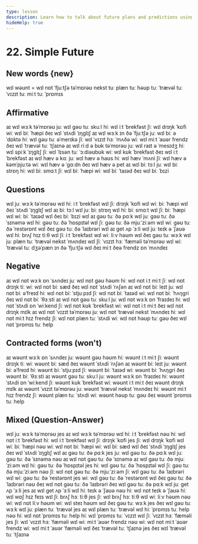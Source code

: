 ```yaml
---
type: lesson
description: Learn how to talk about future plans and predictions using 'will'. Practice making statements about what will happen tomorrow, next week, and in the future.
hideHelp: true
---
```


# 22. Simple Future

## New words {new}

wɪl
wəʊnt = wɪl nɒt
ˈfjuːtʃə
təˈmɒrəʊ
nekst
tuː plæn
tuː həʊp
tuː ˈtrævəl
tuː ˈvɪzɪt
tuː miːt
tuː ˈprɒmɪs

## Affirmative

aɪ wɪl wɜːk təˈmɒrəʊ
juː wɪl ɡəʊ tuː skuːl
hiː wɪl iːt ˈbrekfəst
ʃiː wɪl drɪŋk ˈkɒfi
wiː wɪl biː ˈhæpi
ðeɪ wɪl ˈstʌdi ˈɪŋɡlɪʃ
aɪ wɪl wɜːk ɪn ðə ˈfjuːtʃə
juː wɪl biː ə ˈdɒktə
hiː wɪl ɡəʊ tuː əˈmerɪkə
ʃiː wɪl ˈvɪzɪt hɜː ˈmʌðə
wiː wɪl miːt ˈaʊər frendz
ðeɪ wɪl ˈtrævəl tuː ˈtʃaɪnə
aɪ wɪl riːd ə bʊk təˈmɒrəʊ
juː wɪl raɪt ə ˈmesɪdʒ
hiː wɪl spiːk ˈɪŋɡlɪʃ
ʃiː wɪl ˈlɪsən tuː ˈɔːdiəʊbʊk
wiː wɪl kʊk ˈbrekfəst
ðeɪ wɪl iːt ˈbrekfəst
aɪ wɪl hæv ə kɑː
juː wɪl hæv ə haʊs
hiː wɪl hæv ˈmʌni
ʃiː wɪl hæv ə kəmˈpjuːtə
wiː wɪl hæv ə ˈɡɑːdn
ðeɪ wɪl hæv ə pet
aɪ wɪl biː tɔːl
juː wɪl biː strɒŋ
hiː wɪl biː smɑːt
ʃiː wɪl biː ˈhæpi
wiː wɪl biː ˈtaɪəd
ðeɪ wɪl biː ˈbɪzi

## Questions

wɪl juː wɜːk təˈmɒrəʊ
wɪl hiː iːt ˈbrekfəst
wɪl ʃiː drɪŋk ˈkɒfi
wɪl wiː biː ˈhæpi
wɪl ðeɪ ˈstʌdi ˈɪŋɡlɪʃ
wɪl aɪ biː tɔːl
wɪl juː biː strɒŋ
wɪl hiː biː smɑːt
wɪl ʃiː biː ˈhæpi
wɪl wiː biː ˈtaɪəd
wɪl ðeɪ biː ˈbɪzi
wɪl aɪ ɡəʊ tuː ðə pɑːk
wɪl juː ɡəʊ tuː ðə ˈsɪnəmə
wɪl hiː ɡəʊ tuː ðə ˈhɒspɪtəl
wɪl ʃiː ɡəʊ tuː ðə mjuːˈziːəm
wɪl wiː ɡəʊ tuː ðə ˈrestərɒnt
wɪl ðeɪ ɡəʊ tuː ðə ˈlaɪbrəri
wɪl aɪ ɡet ʌp ˈɜːli
wɪl juː teɪk ə ˈʃaʊə
wɪl hiː brʌʃ hɪz tiːθ
wɪl ʃiː iːt ˈbrekfəst
wɪl wiː liːv həʊm
wɪl ðeɪ ɡəʊ tuː wɜːk
wɪl juː plæn tuː ˈtrævəl nekst ˈmʌndeɪ
wɪl ʃiː ˈvɪzɪt hɜː ˈfæməli təˈmɒrəʊ
wɪl wiː ˈtrævəl tuː dʒəˈpæn ɪn ðə ˈfjuːtʃə
wɪl ðeɪ miːt ðeə frendz ɒn ˈmʌndeɪ

## Negative

aɪ wɪl nɒt wɜːk ɒn ˈsʌndeɪ
juː wɪl nɒt ɡəʊ həʊm
hiː wɪl nɒt iːt miːt
ʃiː wɪl nɒt drɪŋk tiː
wiː wɪl nɒt biː sæd
ðeɪ wɪl nɒt ˈstʌdi ˈrʌʃən
aɪ wɪl nɒt biː leɪt
juː wɪl nɒt biː əˈfreɪd
hiː wɪl nɒt biː ˈstjuːpɪd
ʃiː wɪl nɒt biː ˈtaɪəd
wiː wɪl nɒt biː ˈhʌŋɡri
ðeɪ wɪl nɒt biː ˈθɜːsti
aɪ wɪl nɒt ɡəʊ tuː skuːl
juː wɪl nɒt wɜːk ɒn ˈfraɪdeɪ
hiː wɪl nɒt ˈstʌdi ɒn ˈwiːkend
ʃiː wɪl nɒt kʊk ˈbrekfəst
wiː wɪl nɒt iːt miːt
ðeɪ wɪl nɒt drɪŋk mɪlk
aɪ wɪl nɒt ˈvɪzɪt təˈmɒrəʊ
juː wɪl nɒt ˈtrævəl nekst ˈmʌndeɪ
hiː wɪl nɒt miːt hɪz frendz
ʃiː wɪl nɒt plæn tuː ˈstʌdi
wiː wɪl nɒt həʊp tuː ɡəʊ
ðeɪ wɪl nɒt ˈprɒmɪs tuː help

## Contracted forms (won't)

aɪ wəʊnt wɜːk ɒn ˈsʌndeɪ
juː wəʊnt ɡəʊ həʊm
hiː wəʊnt iːt miːt
ʃiː wəʊnt drɪŋk tiː
wiː wəʊnt biː sæd
ðeɪ wəʊnt ˈstʌdi ˈrʌʃən
aɪ wəʊnt biː leɪt
juː wəʊnt biː əˈfreɪd
hiː wəʊnt biː ˈstjuːpɪd
ʃiː wəʊnt biː ˈtaɪəd
wiː wəʊnt biː ˈhʌŋɡri
ðeɪ wəʊnt biː ˈθɜːsti
aɪ wəʊnt ɡəʊ tuː skuːl
juː wəʊnt wɜːk ɒn ˈfraɪdeɪ
hiː wəʊnt ˈstʌdi ɒn ˈwiːkend
ʃiː wəʊnt kʊk ˈbrekfəst
wiː wəʊnt iːt miːt
ðeɪ wəʊnt drɪŋk mɪlk
aɪ wəʊnt ˈvɪzɪt təˈmɒrəʊ
juː wəʊnt ˈtrævəl nekst ˈmʌndeɪ
hiː wəʊnt miːt hɪz frendz
ʃiː wəʊnt plæn tuː ˈstʌdi
wiː wəʊnt həʊp tuː ɡəʊ
ðeɪ wəʊnt ˈprɒmɪs tuː help

## Mixed (Question-Answer)

wɪl juː wɜːk təˈmɒrəʊ
jes aɪ wɪl wɜːk təˈmɒrəʊ
wɪl hiː iːt ˈbrekfəst
nəʊ hiː wɪl nɒt iːt ˈbrekfəst
hiː wɪl iːt ˈbrekfəst
wɪl ʃiː drɪŋk ˈkɒfi
jes ʃiː wɪl drɪŋk ˈkɒfi
wɪl wiː biː ˈhæpi
nəʊ wiː wɪl nɒt biː ˈhæpi
wiː wɪl biː sæd
wɪl ðeɪ ˈstʌdi ˈɪŋɡlɪʃ
jes ðeɪ wɪl ˈstʌdi ˈɪŋɡlɪʃ
wɪl aɪ ɡəʊ tuː ðə pɑːk
jes juː wɪl ɡəʊ tuː ðə pɑːk
wɪl juː ɡəʊ tuː ðə ˈsɪnəmə
nəʊ aɪ wɪl nɒt ɡəʊ tuː ðə ˈsɪnəmə
aɪ wɪl ɡəʊ tuː ðə mjuːˈziːəm
wɪl hiː ɡəʊ tuː ðə ˈhɒspɪtəl
jes hiː wɪl ɡəʊ tuː ðə ˈhɒspɪtəl
wɪl ʃiː ɡəʊ tuː ðə mjuːˈziːəm
nəʊ ʃiː wɪl nɒt ɡəʊ tuː ðə mjuːˈziːəm
ʃiː wɪl ɡəʊ tuː ðə ˈlaɪbrəri
wɪl wiː ɡəʊ tuː ðə ˈrestərɒnt
jes wiː wɪl ɡəʊ tuː ðə ˈrestərɒnt
wɪl ðeɪ ɡəʊ tuː ðə ˈlaɪbrəri
nəʊ ðeɪ wɪl nɒt ɡəʊ tuː ðə ˈlaɪbrəri
ðeɪ wɪl ɡəʊ tuː ðə pɑːk
wɪl juː ɡet ʌp ˈɜːli
jes aɪ wɪl ɡet ʌp ˈɜːli
wɪl hiː teɪk ə ˈʃaʊə
nəʊ hiː wɪl nɒt teɪk ə ˈʃaʊə
hiː wɪl wɒʃ hɪz feɪs
wɪl ʃiː brʌʃ hɜː tiːθ
jes ʃiː wɪl brʌʃ hɜː tiːθ
wɪl wiː liːv həʊm
nəʊ wiː wɪl nɒt liːv həʊm
wiː wɪl steɪ həʊm
wɪl ðeɪ ɡəʊ tuː wɜːk
jes ðeɪ wɪl ɡəʊ tuː wɜːk
wɪl juː plæn tuː ˈtrævəl
jes aɪ wɪl plæn tuː ˈtrævəl
wɪl hiː ˈprɒmɪs tuː help
nəʊ hiː wɪl nɒt ˈprɒmɪs tuː help
hiː wɪl ˈprɒmɪs tuː ˈvɪzɪt
wɪl ʃiː ˈvɪzɪt hɜː ˈfæməli
jes ʃiː wɪl ˈvɪzɪt hɜː ˈfæməli
wɪl wiː miːt ˈaʊər frendz
nəʊ wiː wɪl nɒt miːt ˈaʊər frendz
wiː wɪl miːt ˈaʊər ˈfæməli
wɪl ðeɪ ˈtrævəl tuː ˈtʃaɪnə
jes ðeɪ wɪl ˈtrævəl tuː ˈtʃaɪnə
